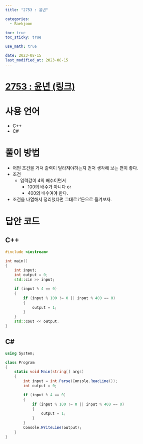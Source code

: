 ```yaml
---
title: "2753 : 윤년" 

categories:
  - Baekjoon

toc: true
toc_sticky: true

use_math: true

date: 2023-08-15
last_modified_at: 2023-08-15
---
```


# [2753 : 윤년 (링크)](https://www.acmicpc.net/problem/2753)

# 사용 언어
- C++
- C#

# 풀이 방법
- 어떤 조건을 거쳐 출력이 달라져야하는지 먼저 생각해 보는 편이 좋다.
- 조건
  - 입력값이 4의 배수이면서
    - 100의 배수가 아니다 or
    - 400의 배수여야 한다.
- 조건을 나열해서 정리했다면 그대로 if문으로 옮겨보자.

# 답안 코드

## C++

```cpp
#include <iostream>

int main()
{
    int input;
    int output = 0;
    std::cin >> input;

    if (input % 4 == 0)
    {
        if (input % 100 != 0 || input % 400 == 0)
        {
            output = 1;
        }
    }
    std::cout << output;
}
```

## C#

```cs
using System;

class Program
{
    static void Main(string[] args)
    {
        int input = int.Parse(Console.ReadLine());
        int output = 0;

        if (input % 4 == 0)
        {
            if (input % 100 != 0 || input % 400 == 0)
            {
                output = 1;
            }
        }
        Console.WriteLine(output);
    }
}
```